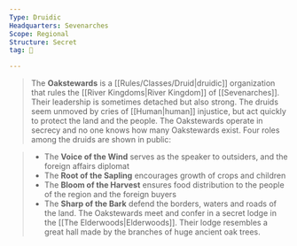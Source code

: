 ```yaml
---
Type: Druidic
Headquarters: Sevenarches
Scope: Regional
Structure: Secret
tag: 👥

---
```


> The **Oakstewards** is a [[Rules/Classes/Druid|druidic]] organization that rules the [[River Kingdoms|River Kingdom]] of [[Sevenarches]]. Their leadership is sometimes detached but also strong. The druids seem unmoved by cries of [[Human|human]] injustice, but act quickly to protect the land and the people. The Oakstewards operate in secrecy and no one knows how many Oakstewards exist. Four roles among the druids are shown in public:

> - The **Voice of the Wind** serves as the speaker to outsiders, and the foreign affairs diplomat
> - The **Root of the Sapling** encourages growth of crops and children
> - The **Bloom of the Harvest** ensures food distribution to the people of the region and the foreign buyers
> - The **Sharp of the Bark** defend the borders, waters and roads of the land.
> The Oakstewards meet and confer in a secret lodge in the [[The Elderwoods|Elderwoods]]. Their lodge resembles a great hall made by the branches of huge ancient oak trees.







